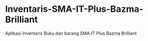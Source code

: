 # Inventaris-SMA-IT-Plus-Bazma-Brilliant
Aplikasi Inventaris Buku dan barang SMA IT Plus Bazma Brilliant
